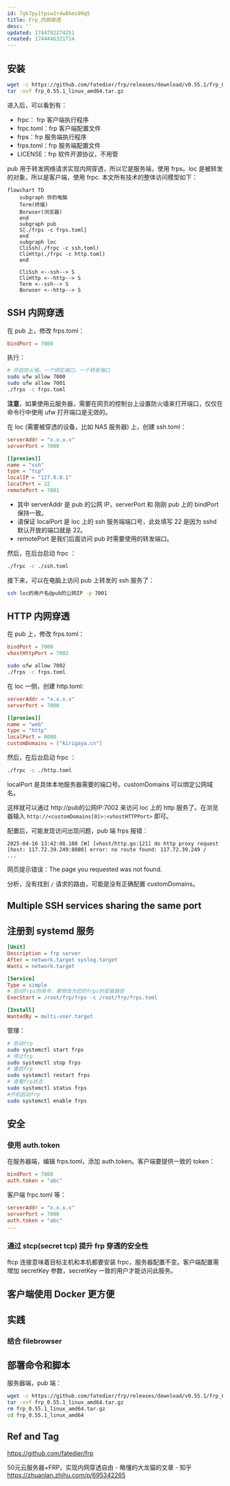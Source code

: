 ```yaml
---
id: 7gk7py1tpsw1r4w8kms09q5
title: Frp_内网穿透
desc: ''
updated: 1744782274251
created: 1744446321714
---
```



## 安装

```bash
wget -c https://github.com/fatedier/frp/releases/download/v0.55.1/frp_0.55.1_linux_amd64.tar.gz
tar -xvf frp_0.55.1_linux_amd64.tar.gz
```

进入后，可以看到有：
- frpc： frp 客户端执行程序
- frpc.toml：frp 客户端配置文件
- frps：frp 服务端执行程序
- frps.toml：frp 服务端配置文件
- LICENSE：frp 软件开源协议，不用管

pub 用于转发网络请求实现内网穿透，所以它是服务端，使用 frps。loc 是被转发的对象，所以是客户端，使用 frpc. 本文所有技术的整体访问模型如下：

```mermaid
flowchart TD
    subgraph 你的电脑
    Term(终端)
    Borwser(浏览器)
    end
    subgraph pub
    S[./frps -c frps.toml]
    end
    subgraph loc
    CliSsh(./frpc -c ssh.toml)
    CliHttp(./frpc -c http.toml)
    end

    CliSsh <--ssh--> S
    CliHttp <--http--> S
    Term <--ssh--> S
    Borwser <--http--> S
```

## SSH 内网穿透

在 pub 上，修改 frps.toml：

```toml
bindPort = 7000
```

执行：

```bash
# 开启防火墙，一个绑定端口，一个转发端口
sudo ufw allow 7000
sudo ufw allow 7001
./frps -c frps.toml
```

**注意**，如果使用云服务器，需要在网页的控制台上设置防火墙来打开端口，仅仅在命令行中使用 ufw 打开端口是无效的。

在 loc (需要被穿透的设备，比如 NAS 服务器) 上，创建 ssh.toml：

```toml
serverAddr = "x.x.x.x"
serverPort = 7000

[[proxies]]
name = "ssh"
type = "tcp"
localIP = "127.0.0.1"
localPort = 22
remotePort = 7001
```

- 其中 serverAddr 是 pub 的公网 IP，serverPort 和 刚刚 pub 上的 bindPort 保持一致。
- 请保证 localPort 是 loc 上的 ssh 服务端端口号，此处填写 22 是因为 sshd 默认开放的端口就是 22。
- remotePort 是我们后面访问 pub 时需要使用的转发端口。

然后，在后台启动 frpc ：

```bash
./frpc -c ./ssh.toml
```

接下来，可以在电脑上访问 pub 上转发的 ssh 服务了：

```bash
ssh loc的用户名@pub的公网IP -p 7001
```

## HTTP 内网穿透

在 pub 上，修改 frps.toml：

```toml
bindPort = 7000
vhostHttpPort = 7002
```

```bash
sudo ufw allow 7002
./frps -c frps.toml
```

在 loc 一侧，创建 http.toml:

```toml
serverAddr = "x.x.x.x"
serverPort = 7000

[[proxies]]
name = "web"
type = "http"
localPort = 8080
customDomains = ["kirigaya.cn"]
```

然后，在后台启动 frpc ：

```bash
./frpc -c ./http.toml
```

localPort 是具体本地服务器需要的端口号。customDomains 可以绑定公网域名。

这样就可以通过 http://pub的公网IP:7002 来访问 loc 上的 http 服务了。在浏览器输入 `http://<customDomains[0]>:<vhostHTTPPort>` 即可。

配置后，可能发现访问出现问题，pub 端 frps 报错：

```
2025-04-16 13:42:08.108 [W] [vhost/http.go:121] do http proxy request [host: 117.72.39.249:8080] error: no route found: 117.72.39.249 /
...
```

网页提示错误：The page you requested was not found.

分析，没有找到 `/` 请求的路由，可能是没有正确配置 customDomains。

## Multiple SSH services sharing the same port

## 注册到 systemd 服务

```ini
[Unit]
Description = frp server
After = network.target syslog.target
Wants = network.target

[Service]
Type = simple
# 启动frps的命令，需修改为您的frps的安装路径
ExecStart = /root/frp/frps -c /root/frp/frps.toml

[Install]
WantedBy = multi-user.target
```

管理：

```bash
# 启动frp
sudo systemctl start frps
# 停止frp
sudo systemctl stop frps
# 重启frp
sudo systemctl restart frps
# 查看frp状态
sudo systemctl status frps
#开机启动frp
sudo systemctl enable frps
```

## 安全

### 使用 auth.token

在服务器端，编辑 frps.toml，添加 auth.token。客户端要提供一致的 token：

```toml
bindPort = 7000
auth.token = "abc"
```

客户端 frpc.toml 等：

```toml
serverAddr = "x.x.x.x"
serverPort = 7000
auth.token = "abc"
...
```

### 通过 stcp(secret tcp) 提升 frp 穿透的安全性

ftcp 连接意味着目标主机和本机都要安装 frpc，服务器配置不变。客户端配置需增加 secretKey 参数，secretKey 一致的用户才能访问此服务。

## 客户端使用 Docker 更方便


## 实践

### 结合 filebrowser



## 部署命令和脚本

服务器端，pub 端：

```bash
wget -c https://github.com/fatedier/frp/releases/download/v0.55.1/frp_0.55.1_linux_amd64.tar.gz
tar -xvf frp_0.55.1_linux_amd64.tar.gz
rm frp_0.55.1_linux_amd64.tar.gz
cd frp_0.55.1_linux_amd64
```

## Ref and Tag

https://github.com/fatedier/frp

50元云服务器+FRP，实现内网穿透自由 - 略懂的大龙猫的文章 - 知乎
https://zhuanlan.zhihu.com/p/695342265